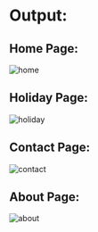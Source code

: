 # Output:
## Home Page:
![home](https://user-images.githubusercontent.com/77727169/167283579-808a3288-00ab-4e94-9c26-c5885eb44265.png)

## Holiday Page:
![holiday](https://user-images.githubusercontent.com/77727169/167283576-aeb4e140-281f-4761-8995-005aaacd7b76.png)

## Contact Page:
![contact](https://user-images.githubusercontent.com/77727169/167283575-6934cf93-0bb6-4aa6-873e-dc7a31fe6bce.png)

## About Page:
![about](https://user-images.githubusercontent.com/77727169/167283570-b0bc004a-63a5-4082-acdd-63d595532d48.png)
